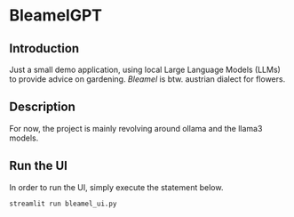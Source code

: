 # BleamelGPT

## Introduction

Just a small demo application, using local Large Language Models (LLMs) to provide advice on gardening.
*Bleamel* is btw. austrian dialect for flowers. 

## Description

For now, the project is mainly revolving around ollama and the llama3 models.

## Run the UI

In order to run the UI, simply execute the statement below.

```bash
streamlit run bleamel_ui.py
```